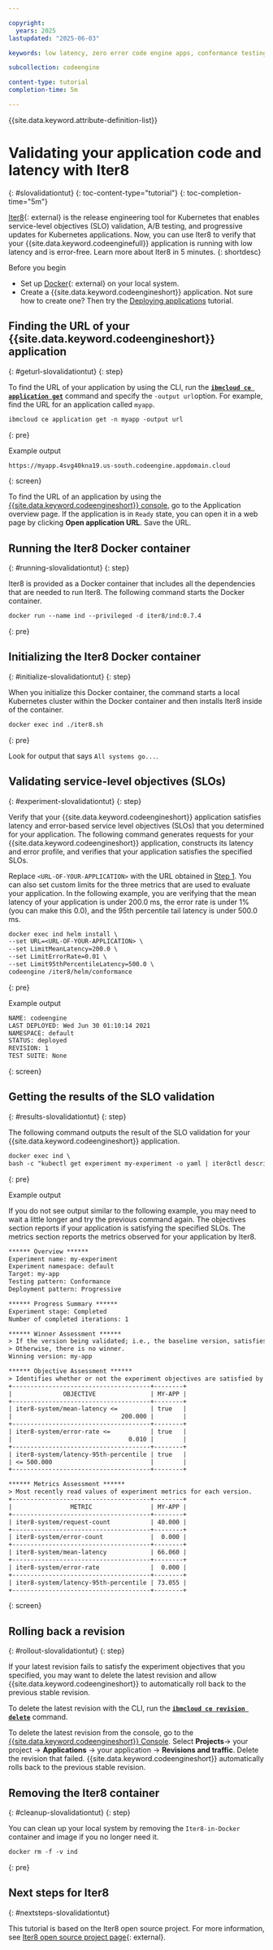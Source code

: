 ```yaml
---

copyright:
  years: 2025
lastupdated: "2025-06-03"

keywords: low latency, zero error code engine apps, conformance testing, service-level objectives (SLOs), SLO, Iter8, code engine application, rolling back a revision, validating application code

subcollection: codeengine

content-type: tutorial
completion-time: 5m 

---
```


{{site.data.keyword.attribute-definition-list}}

# Validating your application code and latency with Iter8
{: #slovalidationtut}
{: toc-content-type="tutorial"}
{: toc-completion-time="5m"}

[Iter8](https://iter8.tools){: external} is the release engineering tool for Kubernetes that enables service-level objectives (SLO) validation, A/B testing, and progressive updates for Kubernetes applications. Now, you can use Iter8 to verify that your {{site.data.keyword.codeenginefull}} application is running with low latency and is error-free. Learn more about Iter8 in 5 minutes.
{: shortdesc}

Before you begin

- Set up [Docker](https://docs.docker.com/get-started/get-docker/){: external} on your local system.
- Create a {{site.data.keyword.codeengineshort}} application. Not sure how to create one? Then try the [Deploying applications](/docs/codeengine?topic=codeengine-deploy-app-tutorial) tutorial.

## Finding the URL of your {{site.data.keyword.codeengineshort}} application
{: #geturl-slovalidationtut}
{: step}

To find the URL of your application by using the CLI, run the [**`ibmcloud ce application get`**](/docs/codeengine?topic=codeengine-cli#cli-application-get) command and specify the `-output url`option. For example, find the URL for an application called `myapp`.

```txt
ibmcloud ce application get -n myapp -output url
```
{: pre}

Example output

```txt
https://myapp.4svg40kna19.us-south.codeengine.appdomain.cloud
```
{: screen}

To find the URL of an application by using the [{{site.data.keyword.codeengineshort}} console](https://cloud.ibm.com/codeengine/overview), go to the Application overview page. If the application is in `Ready` state, you can open it in a web page by clicking **Open application URL**. Save the URL.

## Running the Iter8 Docker container
{: #running-slovalidationtut}
{: step}

Iter8 is provided as a Docker container that includes all the dependencies that are needed to run Iter8. The following command starts the Docker container.

```txt
docker run --name ind --privileged -d iter8/ind:0.7.4
```
{: pre}

## Initializing the Iter8 Docker container
{: #initialize-slovalidationtut}
{: step}

When you initialize this Docker container, the command starts a local Kubernetes cluster within the Docker container and then installs Iter8 inside of the container.

```txt
docker exec ind ./iter8.sh
```
{: pre}

Look for output that says `All systems go...`.

## Validating service-level objectives (SLOs)
{: #experiment-slovalidationtut}
{: step}

Verify that your {{site.data.keyword.codeengineshort}} application satisfies latency and error-based service level objectives (SLOs) that you determined for your application. The following command generates requests for your {{site.data.keyword.codeengineshort}} application, constructs its latency and error profile, and verifies that your application satisfies the specified SLOs.

Replace `<URL-OF-YOUR-APPLICATION>` with the URL obtained in [Step 1](#geturl-slovalidationtut). You can also set custom limits for the three metrics that are used to evaluate your application. In the following example, you are verifying that the mean latency of your application is under 200.0 ms, the error rate is under 1% (you can make this 0.0), and the 95th percentile tail latency is under 500.0 ms.

```txt
docker exec ind helm install \
--set URL=<URL-OF-YOUR-APPLICATION> \
--set LimitMeanLatency=200.0 \
--set LimitErrorRate=0.01 \
--set Limit95thPercentileLatency=500.0 \
codeengine /iter8/helm/conformance
```
{: pre}

Example output

```txt
NAME: codeengine
LAST DEPLOYED: Wed Jun 30 01:10:14 2021
NAMESPACE: default
STATUS: deployed
REVISION: 1
TEST SUITE: None
```
{: screen}

## Getting the results of the SLO validation
{: #results-slovalidationtut}
{: step}

The following command outputs the result of the SLO validation for your {{site.data.keyword.codeengineshort}} application.

```txt
docker exec ind \
bash -c "kubectl get experiment my-experiment -o yaml | iter8ctl describe -f -"
```
{: pre}

Example output

If you do not see output similar to the following example, you may need to wait a little longer and try the previous command again. The objectives section reports if your application is satisfying the specified SLOs. The metrics section reports the metrics observed for your application by Iter8.

```txt
****** Overview ******
Experiment name: my-experiment
Experiment namespace: default
Target: my-app
Testing pattern: Conformance
Deployment pattern: Progressive

****** Progress Summary ******
Experiment stage: Completed
Number of completed iterations: 1

****** Winner Assessment ******
> If the version being validated; i.e., the baseline version, satisfies the experiment objectives, it is the winner.
> Otherwise, there is no winner.
Winning version: my-app

****** Objective Assessment ******
> Identifies whether or not the experiment objectives are satisfied by the most recently observed metrics values for each version.
+--------------------------------------+--------+
|              OBJECTIVE               | MY-APP |
+--------------------------------------+--------+
| iter8-system/mean-latency <=         | true   |
|                              200.000 |        |
+--------------------------------------+--------+
| iter8-system/error-rate <=           | true   |
|                                0.010 |        |
+--------------------------------------+--------+
| iter8-system/latency-95th-percentile | true   |
| <= 500.000                           |        |
+--------------------------------------+--------+

****** Metrics Assessment ******
> Most recently read values of experiment metrics for each version.
+--------------------------------------+--------+
|                METRIC                | MY-APP |
+--------------------------------------+--------+
| iter8-system/request-count           | 40.000 |
+--------------------------------------+--------+
| iter8-system/error-count             |  0.000 |
+--------------------------------------+--------+
| iter8-system/mean-latency            | 66.060 |
+--------------------------------------+--------+
| iter8-system/error-rate              |  0.000 |
+--------------------------------------+--------+
| iter8-system/latency-95th-percentile | 73.055 |
+--------------------------------------+--------+
```
{: screen}

## Rolling back a revision
{: #rollout-slovalidationtut}
{: step}

If your latest revision fails to satisfy the experiment objectives that you specified, you may want to delete the latest revision and allow {{site.data.keyword.codeengineshort}} to automatically roll back to the previous stable revision. 

To delete the latest revision with the CLI, run the [**`ibmcloud ce revision delete`**](/docs/codeengine?topic=codeengine-cli#cli-revision-delete) command. 

To delete the latest revision from the console, go to the [{{site.data.keyword.codeengineshort}} Console](https://cloud.ibm.com/codeengine/overview). Select **Projects**-> your project -> **Applications** -> your application -> **Revisions and traffic**. Delete the revision that failed. {{site.data.keyword.codeengineshort}} automatically rolls back to the previous stable revision.

## Removing the Iter8 container
{: #cleanup-slovalidationtut}
{: step}

You can clean up your local system by removing the `Iter8-in-Docker` container and image if you no longer need it.

```txt
docker rm -f -v ind
```
{: pre}

## Next steps for Iter8
{: #nextsteps-slovalidationtut}

This tutorial is based on the Iter8 open source project. For more information, see [Iter8 open source project page](https://iter8.tools){: external}.
